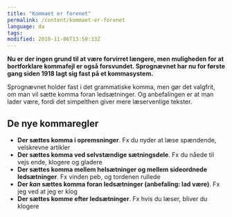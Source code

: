 ```yaml
---
title: "Kommaet er forenet"
permalink: /content/kommaet-er-forenet
language: da
tags:
modified: 2010-11-06T13:50:33Z
---
```


**Nu er der ingen grund til at være forvirret længere, men muligheden for at bortforklare kommafejl er også forsvundet. Sprognævnet har nu for første gang siden 1918 lagt sig fast på et kommasystem.**

Sprognævnet holder fast i det grammatiske komma, men gør det valgfrit, om man vil sætte komma foran ledsætninger. Og anbefalingen er at man lader være, fordi det simpelthen giver mere læservenlige tekster.

De nye kommaregler
------------------

- **Der sættes komma i opremsninger**. Fx du nyder at læse spændende, velskrevne artikler
- **Der sættes komma ved selvstændige sætningsdele**. Fx du nåede til vejs ende, klogere og gladere
- **Der sættes komma mellem helsætninger og mellem sideordnede ledsætninger**. Fx vinden peb, og tordenen rullede
- **Der _kan_ sættes komma foran ledsætninger (anbefaling: lad være)**. Fx jeg ved at jeg er klog
- **Der sættes komme efter ledsætninger**. Fx hvis du læser, bliver du klogere
